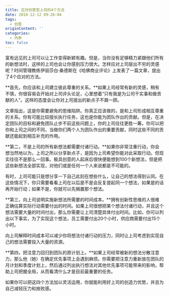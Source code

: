 ```yaml
---
title: 应对创意型上司的4个方法
date: 2018-12-12 09:26:04
tags:
  - 创意
originContent: ''
categories:
  - 内参
toc: false
---
```

富有远见的上司可以让工作变得新颖有趣。但是，当你没有足够精力紧跟他们所有的新想法时，这样的上司也会让你感到压力很大。怎样应对上司层出不穷的灵感呢？时间管理教练伊丽莎白·桑德斯在《哈佛商业评论》上发表了一篇文章，提出了4个应对的方法。<escape><!-- more --></escape>

**首先，你应该和上司建立彼此尊重的关系。**如果上司经常有新的灵感，稍有不慎，你很容易会开始对上司评头论足，心里想着“只有我是为公司干实事和做贡献的人”。这样的态度会让你对上司提出的新点子不屑一顾。

文章指出，这是你需要避免的思维陷阱。你真正应该做的，是和上司形成相互尊重的关系。你有可能比较擅长执行任务，这也是你能为团队作出的贡献。但是，在决定团队的目标和避免团队止步不前这些问题上，你的上司往往更胜一筹。你可以把你和上司之间的不同，当做你们两个人为团队作出的重要贡献，同时这些不同的贡献还能起到相互补充的作用。

**第二，不是上司的所有新想法都需要付诸行动。**如果你非常注重行动，你会想当然地以为，上司之所以分享新点子，是因为上司希望你能对此采取行动。但现实往往不是那么一回事。极具创意的人起床后很快便能想到100个新想法，但是把这些新想法全部实现，对他们或是任何一个人来说都是不可能的。

有时，上司可能只是想分享一下自己此刻在想些什么，让自己的想法得到认同。在这些情况下，你只需要看看上司在以后是不是会反复提起同一个想法，如果是的话再开始行动；如果不是，你就可以先搁置那个想法。

**第三，向上司说明实施新想法所需要的时间成本。**拥有创新性思维的人很难正确估算实际行动需要付出的时间。如果上司很想把某个想法付诸行动，并且这个想法需要大量的时间付出，那么你需要让上司清楚具体付出时间。比如，你可以列出以下事实，为了实现这个想法，员工需要付出20个小时，供应商需要付出15个小时。

向上司解释时间成本可以减少你将想法付诸行动的压力，同时让上司考虑到实现自己的想法需要投入大量的资源。

**第四，把注意力回归到团队的原计划上。**如果上司经常被新的想法分散注意力，那么他（她）在确定优先事项上会遇到麻烦。你需要把注意力重新放在团队的月计划和季度计划上，然后通过列出执行想法对其他优先事项可能带来的影响，帮助上司把握全局，从而看清什么才是目前最重要的任务。

如果你可以把这四个方法加以灵活运用，你就能利用好上司的创造力优势，并且为自己减轻压力和挫败感。
